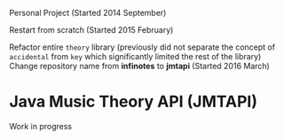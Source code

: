 Personal Project (Started 2014 September)

Restart from scratch (Started 2015 February)

Refactor entire `theory` library (previously did not separate the concept of `accidental` from `key` which significantly limited the rest of the library) Change repository name from **infinotes** to **jmtapi** (Started 2016 March)

# Java Music Theory API (JMTAPI)
Work in progress
